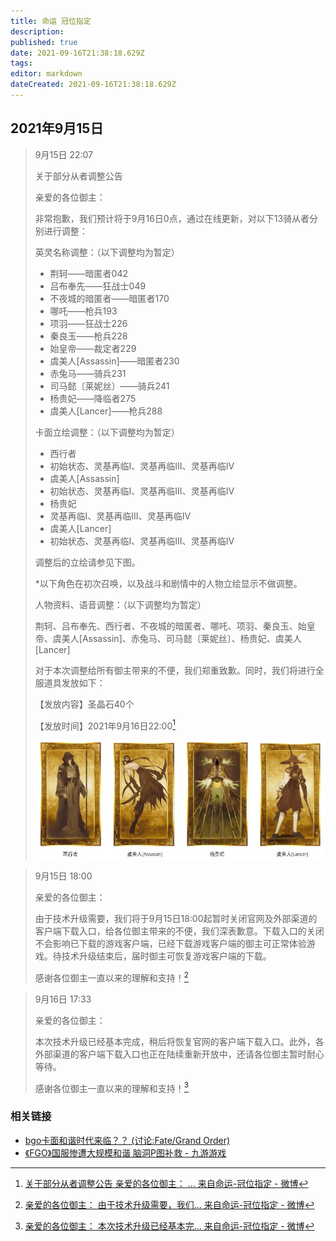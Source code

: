 ```yaml
---
title: 命运 冠位指定
description: 
published: true
date: 2021-09-16T21:38:18.629Z
tags: 
editor: markdown
dateCreated: 2021-09-16T21:38:18.629Z
---
```


## 2021年9月15日

> 9月15日 22:07
>
> 关于部分从者调整公告  
>
> 亲爱的各位御主：  
>
> 非常抱歉，我们预计将于9月16日0点，通过在线更新，对以下13骑从者分别进行调整：  
>
> 英灵名称调整：（以下调整均为暂定）  
>
> + 荆轲——暗匿者042  
> + 吕布奉先——狂战士049  
> + 不夜城的暗匿者——暗匿者170  
> + 哪吒——枪兵193  
> + 项羽——狂战士226  
> + 秦良玉——枪兵228  
> + 始皇帝——裁定者229  
> + 虞美人[Assassin]——暗匿者230  
> + 赤兔马——骑兵231  
> + 司马懿〔莱妮丝〕——骑兵241  
> + 杨贵妃——降临者275  
> + 虞美人[Lancer]——枪兵288  
>
> 卡面立绘调整：（以下调整均为暂定）  
>
> + 西行者  
> + 初始状态、灵基再临I、灵基再临III、灵基再临Ⅳ  
> + 虞美人[Assassin]  
> + 初始状态、灵基再临I、灵基再临III、灵基再临Ⅳ  
> + 杨贵妃  
> + 灵基再临I、灵基再临III、灵基再临Ⅳ  
> + 虞美人[Lancer]  
> + 初始状态、灵基再临I、灵基再临III、灵基再临Ⅳ  
>
> 调整后的立绘请参见下图。  
>
> \*以下角色在初次召唤，以及战斗和剧情中的人物立绘显示不做调整。  
>
> 人物资料、语音调整：（以下调整均为暂定）  
>
> 荆轲、吕布奉先、西行者、不夜城的暗匿者、哪吒、项羽、秦良玉、始皇帝、虞美人[Assassin]、赤兔马、司马懿〔莱妮丝〕、杨贵妃、虞美人[Lancer]  
>
> 对于本次调整给所有御主带来的不便，我们郑重致歉。同时，我们将进行全服道具发放如下：  
>
> 【发放内容】圣晶石40个  
>
> 【发放时间】2021年9月16日22:00[^wYR7t]
>
> ![修改后的卡面](../src/game/fate_go/card_s.webp)

[^wYR7t]: [关于部分从者调整公告 亲爱的各位御主： ... 来自命运-冠位指定 - 微博](https://archive.is/wYR7t "https://weibo.com/5732523783/KyklwkWUq")

> 9月15日 18:00
>
> 亲爱的各位御主：
>
> 由于技术升级需要，我们将于9月15日18:00起暂时关闭官网及外部渠道的客户端下载入口，给各位御主带来的不便，我们深表歉意。下载入口的关闭不会影响已下载的游戏客户端，已经下载游戏客户端的御主可正常体验游戏。待技术升级结束后，届时御主可恢复游戏客户端的下载。
>
> 感谢各位御主一直以来的理解和支持！[^HIdiL]

[^HIdiL]: [亲爱的各位御主： 由于技术升级需要，我们... 来自命运-冠位指定 - 微博](https://archive.is/HIdiL "https://weibo.com/5732523783/KyiJmvC7P")

> 9月16日 17:33
>
> 亲爱的各位御主：
>
> 本次技术升级已经基本完成，稍后将恢复官网的客户端下载入口。此外，各外部渠道的客户端下载入口也正在陆续重新开放中，还请各位御主暂时耐心等待。
>
> 感谢各位御主一直以来的理解和支持！[^GFyh4]

[^GFyh4]: [亲爱的各位御主： 本次技术升级已经基本完... 来自命运-冠位指定 - 微博](https://archive.is/GFyh4 "https://weibo.com/5732523783/KyrYVeyRG")

### 相关链接

+ [bgo卡面和谐时代来临？？ (讨论:Fate/Grand Order)](https://web.archive.org/web/20200219024250/http://bangumi.tv/subject/topic/11508)
+ [《FGO》国服惨遭大规模和谐 脑洞P图补救 - 九游游戏](https://web.archive.org/web/20210916134702/https://www.9game.cn/news/1879608.html)
